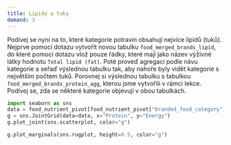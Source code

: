 ```yaml
---
title: Lipidy a tuky
demand: 3
---
```


Podívej se nyní na to, které kategorie potravin obsahují nejvíce lipidů (tuků). Nejprve pomocí dotazu vytvořit novou tabulku `food_merged_brands_lipid`, do které pomocí dotazu vlož pouze řádky, které mají jako název výživné látky hodnotu `Total lipid (fat)`. Poté proveď agregaci podle návu kategorie a seřaď výslednou tabulku tak, aby nahoře byly vidět kategorie s největším počtem tuků. Porovnej si výslednou tabulku s tabulkou `food_merged_brands_protein_agg`, kterou jsme vytvořili v rámci lekce. Podívej se, zda se některé kategorie objevují v obou tabulkách.


```py
import seaborn as sns
data = food_nutrient_pivot[food_nutrient_pivot["branded_food_category"] == "Cheese"]
g = sns.JointGrid(data=data, x="Protein", y="Energy")
g.plot_joint(sns.scatterplot, color="g")
```

```py
g.plot_marginals(sns.rugplot, height=0.5, color="g")
```
